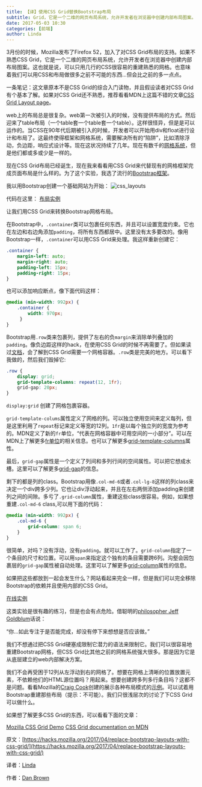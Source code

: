 ```yaml
---
title: 【译】使用CSS Grid替换Bootstrap布局
subtitle: Grid，它是一个二维的网页布局系统，允许开发者在浏览器中创建内部布局图案。
date: 2017-05-03 10:30
categories: [前端]
author: Linda
---
```


3月份的时候，Mozilla发布了Firefox 52，加入了对CSS Grid布局的支持。如果不熟悉CSS Grid，它是一个二维的网页布局系统，允许开发者在浏览器中创建内部布局图案。这也就是说，可以只用几行的CSS很容易的重建熟悉的网格。也意味着我们可以用CSS和布局做很多之前不可能的东西...但会比之前的多一点点。

一条笔记：这文章原本不是CSS Grid的综合入门读物，并且假设读者对CSS Grid有个基本了解。如果对CSS Grid还不熟悉，推荐看看MDN上这篇不错的文章[CSS Grid Layout page](https://developer.mozilla.org/en-US/docs/Web/CSS/CSS_Grid_Layout)。

<!-- more -->

web上的布局总是很复杂。web第一次被引入的时候，没有提供布局的方式。然后迎来了table布局（一个table套一个table套一个table）。这样很怪异，但是是可以运作的。当CSS在90年代后期被引入的时候，开发者可以开始用div和float进行设计和布局了。这最终使得框架和网格系统，需要解决所有的“陷阱”，比如清除浮动，负边距，响应式设计等。现在这状况持续了几年。现在有数千的[网格系统](https://github.com/search?utf8=%E2%9C%93&q=css+grid&type=)，但是他们都或多或少是一样的。

现在CSS Grid布局已经诞生，现在我来看看用CSS Grid来代替现有的网格框架完成页面布局是什么样的。为了这个实验，我选了流行的[Bootstrap框架](http://getbootstrap.com/)。

我以用Bootstrap创建一个基础网站为开始：
![css_layouts](/images/2017-css-grid/css_layouts.jpg)

代码在这里：
[布局实例](http://codepen.io/slightlyoffbeat/pen/dvEbLV)

让我们用CSS Grid来转换Bootstrap网格布局。

在Bootstrap中，`.container`类可以包裹任何东西，并且可以设置宽度约束。它也在左边和右边角添加`padding`，将所有东西都居中。这里没有太多要改的。像用Bootstrap一样，`.container`可以用CSS Grid来处理。我这样重新创建它：

```css
.container {
    margin-left: auto;
    margin-right: auto;
    padding-left: 15px;
    padding-right: 15px;
}
```

也可以添加响应断点，像下面代码这样：

```css
@media (min-width: 992px) {
    .container {
    	width: 970px;
     }
}
```

Bootstrap用`.row`类来包裹列，提供了左右的负`margin`来消除单列叠加的`padding`。像负边距这样的hack，在使用CSS Grid的时候不再需要了。但如果读过[文档](https://developer.mozilla.org/en-US/docs/Web/CSS/CSS_Grid_Layout/Basic_Concepts_of_Grid_Layout)，会了解到CSS Grid需要一个网格容器。`.row`类是完美的地方。可以看下我做的，然后我们毁掉它:

```css
.row {
    display: grid;
    grid-template-columns: repeat(12, 1fr);
    grid-gap: 20px;
}
```

`display:grid` 创建了网格包裹容器。

`grid-template-colums`属性定义了网格的列。可以独立使用空间来定义每列，但是这里利用了`repeat`标记来定义等宽的12列。`1fr`是以每个独立列的宽度为参考的。MDN定义了新的`fr`单位，“代表在网格容器中可用空间的一小部分”。可以在MDN上了解更多[fr单位](https://developer.mozilla.org/en-US/docs/Web/CSS/CSS_Grid_Layout/Basic_Concepts_of_Grid_Layout#The_fr_Unit)的相关信息。也可以了解更多[grid-template-columns](https://developer.mozilla.org/en-US/docs/Web/CSS/grid-template-columns)属性。

最后，`grid-gap`属性是一个定义了列间和多列行间的空间属性。可以把它想成水槽。这里可以了解更多[grid-gap](https://developer.mozilla.org/en-US/docs/Web/CSS/grid-gap)的信息。

剩下的都是列的class。Bootstrap用像`.col-md-6`或者`.col-lg-8`这样的列class来决定一个div跨多少列。它也让div浮动起来，并且在左右两侧添加padding来创建列之间的间隙。多亏了`.grid-column`属性，重建这些class很容易。例如，如果想重建`.col-md-6` class,可以用下面的代码：

```css
@media (min-width: 992px) {
    .col-md-6 {
    	grid-column: span 6;
    }
}
```

很简单，对吗？没有浮动，没有`padding`。就可以工作了。`grid-column`指定了一个条目的尺寸和位置。可以用`span`来指定这个独有的条目需要跨6列。沟壑会因包裹层的`grid-gap`属性被自动处理。这里可以了解更多[grid-column](https://developer.mozilla.org/en-US/docs/Web/CSS/grid-column)属性的信息。

如果把这些都放到一起会发生什么？网站看起来完全一样，但是我们可以完全移除Bootstrap的依赖并且使用内部的CSS Grid。

[在线实例](http://codepen.io/slightlyoffbeat/pen/NpVGyW)

这类实验是很有趣的练习，但是也会有点危险。借聪明的[philosopher Jeff Goldblum](https://en.wikiquote.org/wiki/Jurassic_Park_(film))话说：

“你...如此专注于是否能完成，却没有停下来想想是否应该做。”

我们不想通过把CSS Grid硬塞成限制它潜力的语法来限制它。我们可以很容易地重建Bootstrap网格，但CSS Grid比其他之前的网格系统强大很多。那是因为它是从底层建立的web内部解决方案。

我们不会再受困于12列从左浮动到右的网格了。想要在网格上清晰的位置放置元素，不依赖他们的HTML源位置吗？用起来。想要创建跨多列多行条目吗？这都不是问题。看看Mozilla的[Craig Cook](https://github.com/craigcook/)创建的展示各种布局模式的[示例](https://www.mozilla.org/en-US/developer/css-grid/)。可以试着用Bootstrap重建那些布局（提示：不可能）。我们只很浅层次的讨论了下CSS Grid可以做什么。  

如果想了解更多CSS Grid的东西，可以看看下面的文章：

[Mozilla CSS Grid Demo](https://www.mozilla.org/en-US/developer/css-grid/)
[CSS Grid documentation on MDN](https://developer.mozilla.org/en-US/docs/Web/CSS/CSS_Grid_Layout)
  
原文：[https://hacks.mozilla.org/2017/04/replace-bootstrap-layouts-with-css-grid/](https://hacks.mozilla.org/2017/04/replace-bootstrap-layouts-with-css-grid/)

译者：[Linda](https://github.com/LindaWhite)

作者：[Dan Brown](https://hacks.mozilla.org/author/dbrownmozilla-com/)

